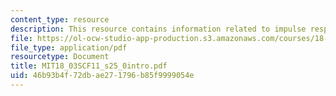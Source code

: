 ```yaml
---
content_type: resource
description: This resource contains information related to impulse response.
file: https://ol-ocw-studio-app-production.s3.amazonaws.com/courses/18-03sc-differential-equations-fall-2011/46b93b4f72dbae271796b85f9999054e_MIT18_03SCF11_s25_0intro.pdf
file_type: application/pdf
resourcetype: Document
title: MIT18_03SCF11_s25_0intro.pdf
uid: 46b93b4f-72db-ae27-1796-b85f9999054e
---
```


